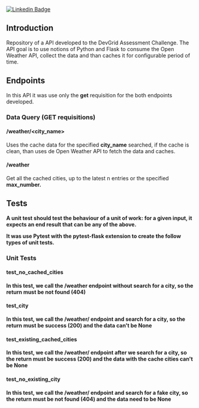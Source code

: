 [![Linkedin Badge](https://img.shields.io/badge/-Antonio%20Jonas-0282d0?style=flat-square&logo=Linkedin&logoColor=white&link=https://www.linkedin.com/in/antonio-jonas-gonçalves-de-oliveira-7a3830191/)](https://www.linkedin.com/in/antonio-jonas-gonçalves-de-oliveira-7a3830191/)

## Introduction
<p>
    Repository of a API developed to the DevGrid Assessment Challenge. The API goal is to use notions of Python and Flask to consume the Open Weather API, collect the data and than caches it for configurable period of time.
</p>

## Endpoints

<p>
    In this API it was use only the <b>get</b> requisition for the both endpoints developed.
</p>

### Data Query (GET requisitions)

#### **/weather/<city_name>**

<p>
    Uses the cache data for the specified <b>city_name</b> searched, if the cache is clean, than uses de Open Weather API to fetch the data and caches.
</p>
 
 #### **/weather**

<p>
    Get all the cached cities, up to the latest n entries or the specified <b>max_number<b>.
</p>

## Tests
<p>
    A unit test should test the behaviour of a unit of work: for a given input, it expects an end result that can be any of the above.
</p>

<p>
    It was use Pytest with the pytest-flask extension to create the follow types of unit tests.
</p>

### Unit Tests

#### **test_no_cached_cities**

<p>
  In this test, we call the /weather endpoint without search for a city, so the return must be not found (404)
</p>

#### **test_city**

<p>
  In this test, we call the /weather/<city_name> endpoint and search for a city, so the return must be success (200) and the data can't be None
</p>

#### **test_existing_cached_cities**

<p>
  In this test, we call the /weather/ endpoint after we search for a city, so the return must be success (200) and the data with the cache cities can't be None
</p>

#### **test_no_existing_city**

<p>
  In this test, we call the /weather/<city_name> endpoint and search for a fake city, so the return must be not found (404) and the data need to be None
</p>

